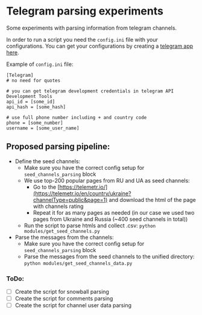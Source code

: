 # Telegram parsing experiments
Some experiments with parsing information from telegram channels. 

In order to run a script you need the `config.ini` file with your configurations.
You can get your configurations by creating a [telegram app here](https://my.telegram.org/apps).

Example of `config.ini` file: 
```commandline
[Telegram]
# no need for quotes

# you can get telegram development credentials in telegram API Development Tools
api_id = [some_id]
api_hash = [some_hash]

# use full phone number including + and country code
phone = [some_number]
username = [some_user_name]
```


## Proposed parsing pipeline: 

- Define the seed channels:
  - Make sure you have the correct config setup for `seed_channels_parsing` block
  - We use top-200 popular pages from RU and UA as seed channels: 
    - Go to the [https://telemetr.io/](https://telemetr.io/en/country/ukraine?channelType=public&page=1) and download the html of the page with channels rating
    - Repeat it for as many pages as needed (in our case we used two pages from Ukraine and Russia (~400 seed channels in total))
  - Run the script to parse htmls and collect .csv: ```python modules/get_seed_channels.py```
- Parse the messages from the channels:
  - Make sure you have the correct config setup for `seed_channels_parsing` block
  - Parse the messages from the seed channels to the unified directory: ```python modules/get_seed_channels_data.py```

### ToDo: 
- [ ] Create the script for snowball parsing
- [ ] Create the script for comments parsing
- [ ] Create the script for channel user data parsing
